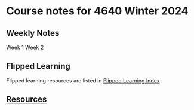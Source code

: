 # Course notes for 4640 Winter 2024

## Weekly Notes

[Week 1](notes/w01.md)
[Week 2](notes/w02.md)

## Flipped Learning

Flipped learning resources are listed in [Flipped Learning Index](notes/flipped_learning.md)

## [Resources](notes/resources.md)

